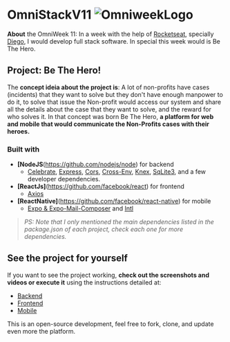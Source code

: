 # OmniStackV11 ![OmniweekLogo](https://i.imgur.com/IIu0voR.jpg)

**About** the OmniWeek 11: In a week with the help of [Rocketseat](https://github.com/Rocketseat/), specially [Diego](https://github.com/diego3g), I would develop full stack  software. In special this week would is Be The Hero.
 
## Project: Be The Hero!
The **concept ideia about the project is**: A lot of non-profits have cases (incidents) that they want to solve but they don't have enough manpower to do it, to solve that issue the Non-profit would access our system and share all the details about the case that they want to solve, and the reward for who solves it. In that concept was born Be The Hero, **a platform for web and mobile that would communicate the Non-Profits cases with their heroes.**
  
### Built with
- **[NodeJS**(https://github.com/nodejs/node) for backend
	- [Celebrate](https://github.com/arb/celebrate), [Express](https://github.com/expressjs/express), [Cors](https://github.com/expressjs/cors), [Cross-Env](https://github.com/kentcdodds/cross-env), [Knex](https://github.com/knex/knex), [SqLite3](https://github.com/mapbox/node-sqlite3), and a few developer dependencies.
- **[ReactJs]**(https://github.com/facebook/react) for frontend
	- [Axios](https://github.com/axios/axios)
- **[ReactNative]**(https://github.com/facebook/react-native) for mobile
 	- [Expo & Expo-Mail-Composer](https://github.com/axios/axios) and [Intl](https://github.com/formatjs/react-intl)


> *PS: Note that I only mentioned the main dependencies listed in the package.json of each project, check each one for more dependencies.*

## See the project for yourself
If you want to see the project working, **check out the screenshots and videos or execute it** using the instructions detailed at:
- [Backend](https://github.com/romuloschiavon/OmniStackV11/blob/master/backend/README.md)
- [Frontend](https://github.com/romuloschiavon/OmniStackV11/blob/master/frontend/README.md)
- [Mobile](https://github.com/romuloschiavon/OmniStackV11/blob/master/mobile/README.md)

This is an open-source development, feel free to fork, clone, and update even more the platform.
